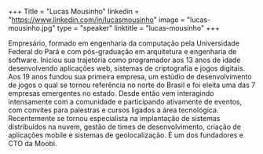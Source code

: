 +++
Title = "Lucas Mousinho"
linkedin = "https://www.linkedin.com/in/lucasmousinho"
image = "lucas-mousinho.jpg"
type = "speaker"
linktitle = "lucas-mousinho"
+++

Empresário, formado em engenharia da computação pela Universidade Federal do Pará e com pós-graduação em arquitetura e engenharia de software. Iniciou sua trajetória como programador aos 13 anos de idade desenvolvendo aplicações web, sistemas de criptografia e jogos digitais. Aos 19 anos fundou sua primeira empresa, um estúdio de desenvolvimento de jogos o qual se tornou referência no norte do Brasil e foi eleita uma das 7 empresas emergentes no estado. Desde então vem interagindo intensamente com a comunidade e participando ativamente de eventos, com convites para palestras e cursos ligados a área tecnológica. Recentemente se tornou especialista na implantação de sistemas distribuídos na nuvem, gestão de times de desenvolvimento, criação de aplicações mobile e sistemas de geolocalização. É um dos fundadores e CTO da Moobi.
